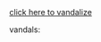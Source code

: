 <a href="https://github.com/OWNER/REPO/actions/workflows/manual-register.yml/dispatches?ref=main">
    click here to vandalize
</a>

vandals: <!-- manual -->

